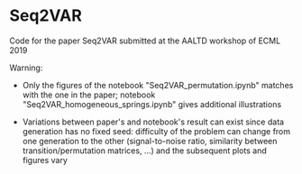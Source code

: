 # Seq2VAR
Code for the paper Seq2VAR submitted at the AALTD workshop of ECML 2019

Warning: 

- Only the figures of the notebook "Seq2VAR_permutation.ipynb" matches with the one in the paper; notebook "Seq2VAR_homogeneous_springs.ipynb" gives additional illustrations

- Variations between paper's and notebook's result can exist since data generation has no fixed seed: difficulty of the problem can change from one generation to the other (signal-to-noise ratio, similarity between transition/permutation matrices, ...) and the subsequent plots and figures vary
